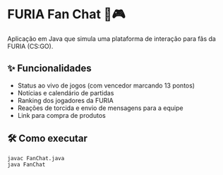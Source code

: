# FURIA Fan Chat 🐍🎮

Aplicação em Java que simula uma plataforma de interação para fãs da FURIA (CS:GO).

## ✨ Funcionalidades
- Status ao vivo de jogos (com vencedor marcando 13 pontos)
- Notícias e calendário de partidas
- Ranking dos jogadores da FURIA
- Reações de torcida e envio de mensagens para a equipe
- Link para compra de produtos

## 🛠️ Como executar
```bash
javac FanChat.java
java FanChat
